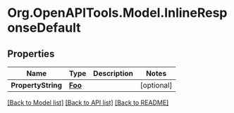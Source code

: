 # Org.OpenAPITools.Model.InlineResponseDefault

## Properties

Name | Type | Description | Notes
------------ | ------------- | ------------- | -------------
**PropertyString** | [**Foo**](Foo.md) |  | [optional] 

[[Back to Model list]](../../README.md#documentation-for-models) [[Back to API list]](../../README.md#documentation-for-api-endpoints) [[Back to README]](../../README.md)

